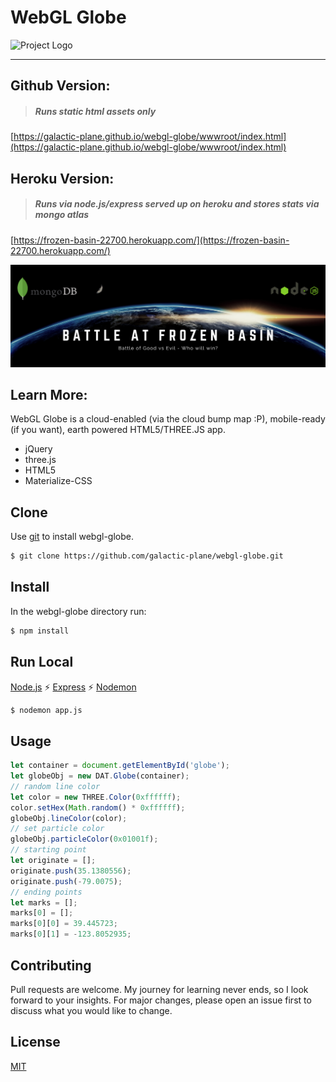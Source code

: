 # WebGL Globe

![Project Logo](infographic.png)

---

## Github Version:
> ##### Runs static html assets only

[https://galactic-plane.github.io/webgl-globe/wwwroot/index.html](https://galactic-plane.github.io/webgl-globe/wwwroot/index.html)

## Heroku Version:
> ##### Runs via node.js/express served up on heroku and stores stats via mongo atlas

[https://frozen-basin-22700.herokuapp.com/](https://frozen-basin-22700.herokuapp.com/)

![Heroku Version](frozenbasin.png)

## Learn More:

WebGL Globe is a cloud-enabled (via the cloud bump map :P), mobile-ready (if you want), earth powered HTML5/THREE.JS app.

  - jQuery
  - three.js
  - HTML5
  - Materialize-CSS

## Clone
Use [git](https://git-scm.com/downloads) to install webgl-globe.

```bash
$ git clone https://github.com/galactic-plane/webgl-globe.git
```
## Install
In the webgl-globe directory run:
```bash
$ npm install
```
## Run Local 
[Node.js](https://nodejs.org/en/download/) :zap: [Express](https://expressjs.com/en/starter/installing.html) :zap: [Nodemon](https://www.npmjs.com/package/nodemon)
```bash
$ nodemon app.js
```
## Usage

```javascript
let container = document.getElementById('globe');
let globeObj = new DAT.Globe(container);
// random line color
let color = new THREE.Color(0xffffff);
color.setHex(Math.random() * 0xffffff);
globeObj.lineColor(color);
// set particle color
globeObj.particleColor(0x01001f);
// starting point
let originate = [];
originate.push(35.1380556);
originate.push(-79.0075);
// ending points
let marks = [];
marks[0] = [];
marks[0][0] = 39.445723;
marks[0][1] = -123.8052935;
```
## Contributing
Pull requests are welcome. My journey for learning never ends, so I look forward to your insights.  For major changes, please open an issue first to discuss what you would like to change.

## License
[MIT](https://choosealicense.com/licenses/mit/)


